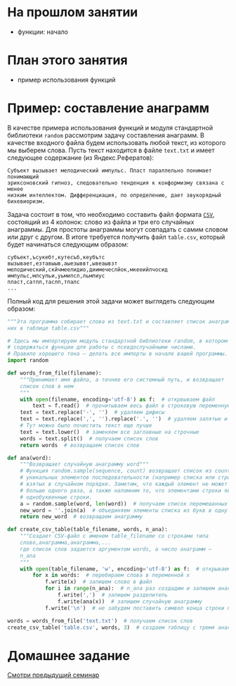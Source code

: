 # На прошлом занятии
* функции: начало


# План этого занятия
* пример использования функций

# Пример: составление анаграмм

В качестве примера использования функций и модуля стандартной библиотеки `random` рассмотрим задачу составления анаграмм. В качестве входного файла будем использовать любой текст, из которого мы выберем слова. Пусть текст находится в файле `text.txt` и имеет следующее содержание (из Яндекс.Рефератов):
```
Субъект вызывает мелодический импульс. Пласт параллельно понимает понимающий
эриксоновский гипноз, следовательно тенденция к конформизму связана с менее
низким интеллектом. Дифференциация, по определению, дает звукорядный
бихевиоризм.
```

Задача состоит в том, что необходимо составить файл формата [`CSV`](https://ru.wikipedia.org/wiki/CSV), состоящий из 4 колонок: слово из файла и три его случайных анаграммы. Для простоты анаграммы могут совпадать с самим словом или друг с другом. В итоге требуется получить файл `table.csv`, который будет начинаться следующим образом:
```
субъект,ъсукебт,кутесъб,кеубътс
вызывает,езтавыыв,аыезыввт,ывеаывзт
мелодический,скйчмеелидио,диимечеслйок,мкееийлчосид
импульс,млсупьи,уьмипсл,льмпиус
пласт,сатпл,таслп,тпалс
...
```

Полный код для решения этой задачи может выглядеть следующим образом:
```python
"""Эта программа собирает слова из text.txt и составляет список анаграмм из
них в таблице table.csv"""

# Здесь мы импортируем модуль стандартной библиотеки random, в котором
# содержаться функции для работы с псевдослучайными числами.
# Правило хорошего тона – делать все импорты в начале вашей программы.
import random

def words_from_file(filename):
    """Принимает имя файла, а точнее его системный путь, и возвращает
    список слов в нем
    """
    with open(filename, encoding='utf-8') as f:  # открвываем файл
        text = f.read()  # прочитываем весь файл в строковую переменную
    text = text.replace('-', '')  # удаляем дифисы
    text = text.replace(',', '').replace('.', '')  # удаляем запятые и точки
    # Тут можно было почистить текст еще лучше
    text = text.lower()  # заменяем все заглавные на строчные
    words = text.split()  # получаем список слов
    return words  # возвращаем список слов

def anа(word):
    """Возвращает случайную анаграмму word"""
    # Функция random.sample(sequence, count) возвращает список из count
    # уникальных элементов последовательности (например списка или строки)
    # взятых в случайном порядке. Заметим, что каждый элемент не может быть
    # больше одного раза, а также напомним то, что элементами строки являются
    # однобуквенные строки.
    a = random.sample(word, len(word))  # получаем список перемешанных букв
    new_word = ''.join(a)  # объединяем элементы списка из букв в одну строку
    return new_word  # возвращаем анаграмму

def create_csv_table(table_filename, words, n_anа):
    """Создает CSV-файл с именем table_filename со строками типа
    слово,анаграмма,анаграмма,...
    где список слов задается аргументом words, а число анаграмм —
    n_ana
    """
    with open(table_filename, 'w', encoding='utf-8') as f:  # открываем файл для записи
        for x in words:  # перебираем слова в переменной x
            f.write(x)  # запишем слово в файл
            for i in range(n_ana):  # n_ana раз создадим и запишем анаграмму
                f.write(',')  # запишем разделитель
                f.write(ana(x))  # запишем случайную анаграмму
            f.write('\n')  # не забудем поставить символ конца строки перед следующей строкой

words = words_from_file('text.txt')  # получаем список слов
create_csv_table('table.csv', words, 3)  # создаем таблицу с тремя анаграммами в каждой строке
```


# Домашнее задание

[Смотри предыдущий семинар](https://github.com/morgan1189/HSE-Programming/wiki/Занятие-7:-Функции#Домашнее-задание)